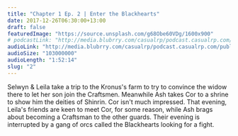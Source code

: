 ```yaml
---
title: "Chapter 1 Ep. 2 | Enter the Blackhearts"
date: 2017-12-26T06:30:00+13:00
draft: false
featuredImage: "https://source.unsplash.com/g68Obe60VDg/1600x900"
# podcastLink: "http://media.blubrry.com/casualrp/podcast.casualrp.com/public/EP%20002%20-%20Enter%20the%20Blackhearts.mp3"
audioLink: "http://media.blubrry.com/casualrp/podcast.casualrp.com/public/EP%20002%20-%20Enter%20the%20Blackhearts.mp3"
audioSize: "103000000"
audioLength: "1:52:14"
slug: "2"
---
```


Selwyn & Leila take a trip to the Kronus's farm to try to convince the widow there to let her son join the Craftsmen. Meanwhile Ash takes Cor to a shrine to show him the deities of Shinrin. Cor isn't much impressed. That evening, Leila's friends are keen to meet Cor, for some reason, while Ash brags about becoming a Craftsman to the other guards. Their evening is interrupted by a gang of orcs called the Blackhearts looking for a fight.
